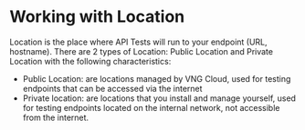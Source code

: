 # Working with Location

Location is the place where API Tests will run to your endpoint (URL, hostname). There are 2 types of Location: Public Location and Private Location with the following characteristics:

* Public Location: are locations managed by VNG Cloud, used for testing endpoints that can be accessed via the internet
* Private location: are locations that you install and manage yourself, used for testing endpoints located on the internal network, not accessible from the internet.
